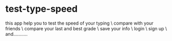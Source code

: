 # test-type-speed
this app help you to test the speed of your typing \ compare with your friends \ compare your last and best grade \ save your info \ login \ sign up \ and...........
